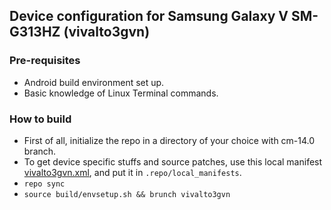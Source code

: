 ## Device configuration for Samsung Galaxy V SM-G313HZ (vivalto3gvn)

### Pre-requisites
* Android build environment set up.
* Basic knowledge of Linux Terminal commands.

### How to build
* First of all, initialize the repo in a directory of your choice with cm-14.0 branch.
* To get device specific stuffs and source patches, use this local manifest [vivalto3gvn.xml](https://github.com/ngoquang2708/android_local_manifests/blob/cm-14.0-vivalto3gvn/vivalto3gvn.xml), and put it in `.repo/local_manifests`.
* `repo sync`
* `source build/envsetup.sh && brunch vivalto3gvn`
